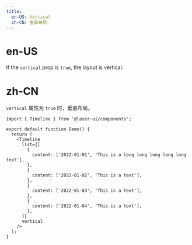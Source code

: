 ```yaml
---
title:
  en-US: Vertical
  zh-CN: 垂直布局
---
```


# en-US

If the `vertical` prop is `true`, the layout is vertical.

# zh-CN

`vertical` 属性为 `true` 时，垂直布局。

```tsx
import { Timeline } from '@laser-ui/components';

export default function Demo() {
  return (
    <Timeline
      list={[
        {
          content: ['2022-01-01', 'This is a long long long long long text'],
        },
        {
          content: ['2022-01-02', 'This is a text'],
        },
        {
          content: ['2022-01-03', 'This is a text'],
        },
        {
          content: ['2022-01-04', 'This is a text'],
        },
      ]}
      vertical
    />
  );
}
```

